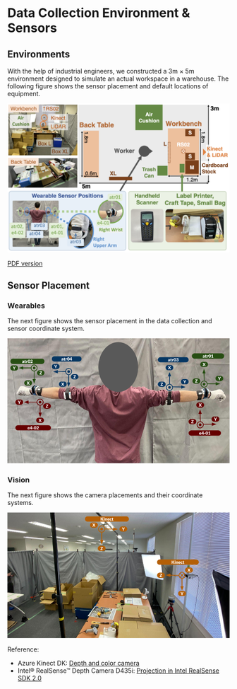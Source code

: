 # Data Collection Environment & Sensors

## Environments

With the help of industrial engineers, we constructed a 3m × 5m environment designed to simulate an actual workspace in a warehouse.
The following figure shows the sensor placement and default locations of equipment.

![data collection environment](./assets/environment.png)

[PDF version](./assets/environment.pdf)

## Sensor Placement

### Wearables

The next figure shows the sensor placement in the data collection and sensor coordinate system.

![imu sensor placement](./assets/imu_coordinate.png)

### Vision

The next figure shows the camera placements and their coordinate systems.

![camera coordinates](./assets/camera_coordinate.png)

Reference:

- Azure Kinect DK: [Depth and color camera](https://learn.microsoft.com/th-th/azure/kinect-dk/coordinate-systems#depth-and-color-camera)
- Intel® RealSense™ Depth Camera D435i: [Projection in Intel RealSense SDK 2.0](https://dev.intelrealsense.com/docs/projection-in-intel-realsense-sdk-20)
